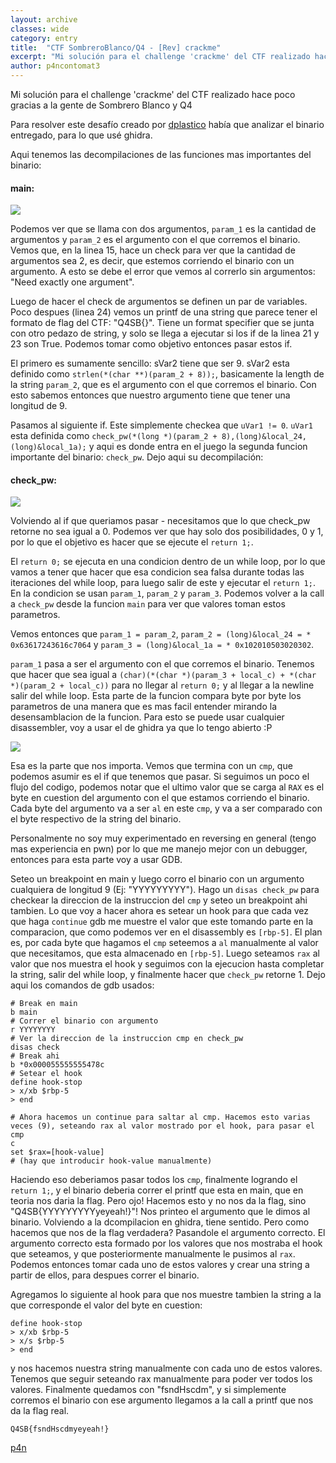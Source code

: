 ```yaml
---
layout: archive
classes: wide
category: entry
title:  "CTF SombreroBlanco/Q4 - [Rev] crackme"
excerpt: "Mi solución para el challenge 'crackme' del CTF realizado hace poco gracias a la gente de Sombrero Blanco y Q4"
author: p4ncontomat3
---
```

Mi solución para el challenge 'crackme' del CTF realizado hace poco gracias a la gente de Sombrero Blanco y Q4

Para resolver este desafío creado por [dplastico](https://dplastico.me/) había que analizar el binario entregado, para lo que usé ghidra.

Aqui tenemos las decompilaciones de las funciones mas importantes del binario:

#### main:

![](https://uroven4.github.io/assets/images/content/Q4SB/crackme/main.png)

Podemos ver que se llama con dos argumentos, `param_1` es la cantidad de argumentos y `param_2` es el argumento con el que corremos el binario. Vemos que, en la linea 15, hace un check para ver que la cantidad de argumentos sea 2, es decir, que estemos corriendo el binario con un argumento. A esto se debe el error que vemos al correrlo sin argumentos: "Need exactly one argument".

Luego de hacer el check de argumentos se definen un par de variables. Poco despues (linea 24) vemos un printf de una string que parece tener el formato de flag del CTF: "Q4SB{}". Tiene un format specifier que se junta con otro pedazo de string, y solo se llega a ejecutar si los if de la linea 21 y 23 son True. Podemos tomar como objetivo entonces pasar estos if.

El primero es sumamente sencillo: sVar2 tiene que ser 9. sVar2 esta definido como `strlen(*(char **)(param_2 + 8));`, basicamente la length de la string `param_2`, que es el argumento con el que corremos el binario. Con esto sabemos entonces que nuestro argumento tiene que tener una longitud de 9.

Pasamos al siguiente if. Este simplemente checkea que `uVar1 != 0`. `uVar1` esta definida como `check_pw(*(long *)(param_2 + 8),(long)&local_24,(long)&local_1a);` y aqui es donde entra en el juego la segunda funcion importante del binario: `check_pw`. Dejo aqui su decompilación:

#### check_pw:

![](https://uroven4.github.io/assets/images/content/Q4SB/crackme/check_pw.png)

Volviendo al if que queriamos pasar - necesitamos que lo que check_pw retorne no sea igual a 0. Podemos ver que hay solo dos posibilidades, 0 y 1, por lo que el objetivo es hacer que se ejecute el `return 1;`.

El `return 0;` se ejecuta en una condicion dentro de un while loop, por lo que vamos a tener que hacer que esa condicion sea falsa durante todas las iteraciones del while loop, para luego salir de este y ejecutar el `return 1;`. En la condicion se usan `param_1`, `param_2` y `param_3`. Podemos volver a la call a `check_pw` desde la funcion `main` para ver que valores toman estos parametros.

Vemos entonces que `param_1 = param_2`, `param_2 = (long)&local_24 = * 0x63617243616c7064` y `param_3 = (long)&local_1a = * 0x102010503020302`.

`param_1` pasa a ser el argumento con el que corremos el binario. Tenemos que hacer que sea igual a `(char)(*(char *)(param_3 + local_c) + *(char *)(param_2 + local_c))` para no llegar al `return 0;` y al llegar a la newline salir del while loop. Esta parte de la funcion compara byte por byte los parametros de una manera que es mas facil entender mirando la desensamblacion de la funcion. Para esto se puede usar cualquier disassembler, voy a usar el de ghidra ya que lo tengo abierto :P

![](https://uroven4.github.io/assets/images/content/Q4SB/crackme/disasm.png)

Esa es la parte que nos importa. Vemos que termina con un `cmp`, que podemos asumir es el if que tenemos que pasar. Si seguimos un poco el flujo del codigo, podemos notar que el ultimo valor que se carga al `RAX` es el byte en cuestion del argumento con el que estamos corriendo el binario. Cada byte del argumento va a ser `al` en este `cmp`, y va a ser comparado con el byte respectivo de la string del binario.

Personalmente no soy muy experimentado en reversing en general (tengo mas experiencia en pwn) por lo que me manejo mejor con un debugger, entonces para esta parte voy a usar GDB.

Seteo un breakpoint en main y luego corro el binario con un argumento cualquiera de longitud 9 (Ej: "YYYYYYYYY"). Hago un `disas check_pw` para checkear la direccion de la instruccion del `cmp` y seteo un breakpoint ahi tambien. Lo que voy a hacer ahora es setear un hook para que cada vez que haga `continue` gdb me muestre el valor que este tomando parte en la comparacion, que como podemos ver en el disassembly es `[rbp-5]`. El plan es, por cada byte que hagamos el `cmp` seteemos a `al` manualmente al valor que necesitamos, que esta almacenado en `[rbp-5]`. Luego seteamos `rax` al valor que nos muestra el hook y seguimos con la ejecucion hasta completar la string, salir del while loop, y finalmente hacer que `check_pw` retorne 1. Dejo aqui los comandos de gdb usados:

```
# Break en main
b main
# Correr el binario con argumento
r YYYYYYYY
# Ver la direccion de la instruccion cmp en check_pw
disas check
# Break ahi
b *0x000055555555478c
# Setear el hook
define hook-stop
> x/xb $rbp-5
> end

# Ahora hacemos un continue para saltar al cmp. Hacemos esto varias veces (9), seteando rax al valor mostrado por el hook, para pasar el cmp
c
set $rax=[hook-value]
# (hay que introducir hook-value manualmente)
```

Haciendo eso deberiamos pasar todos los `cmp`, finalmente logrando el `return 1;`, y el binario deberia correr el printf que esta en main, que en teoria nos daria la flag.
Pero ojo! Hacemos esto y no nos da la flag, sino "Q4SB{YYYYYYYYYyeyeah!}"! Nos printeo el argumento que le dimos al binario. Volviendo a la dcompilacion en ghidra, tiene sentido. Pero como hacemos que nos de la flag verdadera? Pasandole el argumento correcto. El argumento correcto esta formado por los valores que nos mostraba el hook que seteamos, y que posteriormente manualmente le pusimos al `rax`. Podemos entonces tomar cada uno de estos valores y crear una string a partir de ellos, para despues correr el binario. 

Agregamos lo siguiente al hook para que nos muestre tambien la string a la que corresponde el valor del byte en cuestion:

```
define hook-stop
> x/xb $rbp-5
> x/s $rbp-5
> end
```

y nos hacemos nuestra string manualmente con cada uno de estos valores. Tenemos que seguir seteando rax manualmente para poder ver todos los valores. Finalmente quedamos con "fsndHscdm", y si simplemente corremos el binario con ese argumento llegamos a la call a printf que nos da la flag real.

`Q4SB{fsndHscdmyeyeah!}`

[p4n](https://www.hackthebox.eu/home/users/profile/140674)
